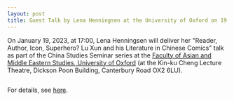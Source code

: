 ```yaml
---
layout: post
title: Guest Talk by Lena Henningsen at the University of Oxford on 19.01.23
---
```


On January 19, 2023, at 17:00, Lena Henningsen will deliver her "Reader, Author, Icon, Superhero? Lu Xun and his Literature in Chinese Comics" talk as part of the China Studies Seminar series at the [Faculty of Asian and Middle Eastern Studies, University of Oxford](https://www.orinst.ox.ac.uk/) (at the Kin-ku Cheng Lecture Theatre, Dickson Poon Building, Canterbury Road OX2 6LU).

<span class="image left"><img src="{% link assets/images/oxford.PNG %}" alt="" /></span>

 For details, see [here](https://talks.ox.ac.uk/talks/id/f2cbf2a6-f9af-4044-b246-ce34169b4238/).
